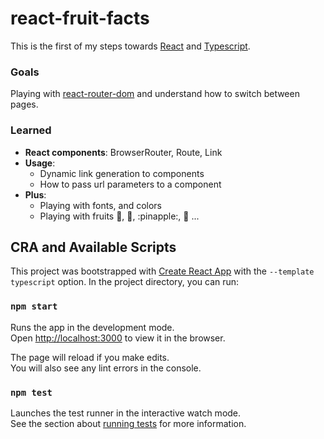 # react-fruit-facts

This is the first of my steps towards [React](https://reactjs.org/) and [Typescript](https://www.typescriptlang.org/).

### Goals

Playing
with [react-router-dom](https://github.com/remix-run/react-router/blob/main/docs/getting-started/installation.md)
and understand how to switch between pages.

### Learned

* **React components**: BrowserRouter, Route, Link
* **Usage**:
  * Dynamic link generation to components
  * How to pass url parameters to a component
* **Plus**:
  * Playing with fonts,  and colors
  * Playing with fruits :banana:, :apple:, :pinapple:, :watermelon: ...


## CRA and Available Scripts

This project was bootstrapped with [Create React App](https://github.com/facebook/create-react-app) with
the `--template typescript` option.
In the project directory, you can run:

### `npm start`

Runs the app in the development mode.\
Open [http://localhost:3000](http://localhost:3000) to view it in the browser.

The page will reload if you make edits.\
You will also see any lint errors in the console.

### `npm test`

Launches the test runner in the interactive watch mode.\
See the section about [running tests](https://facebook.github.io/create-react-app/docs/running-tests) for more information.

